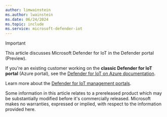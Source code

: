 ```yaml
---
author: limwainstein
ms.author: lwainstein
ms.date: 06/24/2024
ms.topic: include
ms.service: microsoft-defender-iot
---
```


> [!IMPORTANT]
> 
> This article discusses Microsoft Defender for IoT in the Defender portal (Preview).
>
> If you're an existing customer working on the **classic Defender for IoT portal** (Azure portal), see the [Defender for IoT on Azure documentation](/azure/defender-for-iot/organizations/overview).
>
> Learn more about the [Defender for IoT management portals](/defender-for-iot/microsoft-defender-iot#what-are-the-different-flavors-for-microsoft-defender-for-iot).
>
> Some information in this article relates to a prereleased product which may be substantially modified before it's commercially released. Microsoft makes no warranties, expressed or implied, with respect to the information provided here.